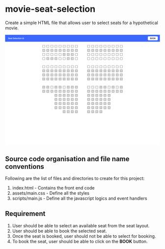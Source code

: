 # movie-seat-selection
Create a simple HTML file that allows user to select seats for a hypothetical movie.

![Mockup](mockup.png "UI Example")

## Source code organisation and file name conventions
Following are the list of files and directories to create for this project:
1. index.html - Contains the front end code
2. assets/main.css - Define all the styles
3. scripts/main.js - Define all the javascript logics and event handlers

## Requirement
1. User should be able to select an available seat from the seat layout.
2. User should be able to book the selected seat.
3. Once the seat is booked, user should not be able to select for booking.
4. To book the seat, user should be able to click on the **BOOK** button.
